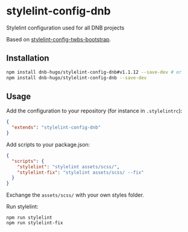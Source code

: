 # stylelint-config-dnb
Stylelint configuration used for all DNB projects

Based on [stylelint-config-twbs-bootstrap](https://github.com/twbs/stylelint-config-twbs-bootstrap/).

## Installation

```bash
npm install dnb-hugo/stylelint-config-dnb#v1.1.12 --save-dev # or
npm install dnb-hugo/stylelint-config-dnb --save-dev
```

## Usage

Add the configuration to your repository (for instance in `.stylelintrc`):

```json
{
  "extends": "stylelint-config-dnb"
}
```

Add scripts to your package.json:

```json
{
  "scripts": {
    "stylelint": "stylelint assets/scss/",
    "stylelint-fix": "stylelint assets/scss/ --fix"
  }
}
```

Exchange the `assets/scss/` with your own styles folder.

Run stylelint:

```shell
npm run stylelint
npm run stylelint-fix
```
